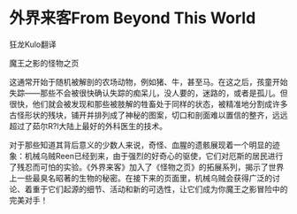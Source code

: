 # 外界来客From Beyond This World

狂龙Kulo翻译

魔王之影的怪物之页

这通常开始于随机被解剖的农场动物，例如猪、牛，甚至马。在这之后，孩童开始失踪——那些不会被很快确认失踪的痴呆儿，没人要的，迷路的，或者是孤儿。但很快，他们就会被发现和那些被肢解的牲畜处于同样的状态，被精准地分割成许多古怪形状的残块，铺开并排列成了神秘的图案，切口和剖面难以置信的整齐，远远超过了茹尔R?l大陆上最好的外科医生的技术。

对于那些知道其背后意义的少数人来说，奇怪、血腥的遗骸展现着一个明显的迹象：机械乌贼Reen已经到来，由于强烈的好奇心的驱使，它们对厄斯的居民进行了残忍而可怕的实验。《外界来客》加入了《怪物之页》的拓展系列，揭示了世界上一些最臭名昭著的生物的秘密。在接下来的页面里，机械乌贼会获得广泛的讨论、着重于它们起源的细节、活动和新的可选性，让它们成为你魔王之影冒险中的完美对手！

